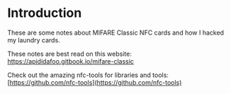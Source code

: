 # Introduction

These are some notes about MIFARE Classic NFC cards and how I hacked my laundry cards.

These notes are best read on this website: https://apididafoo.gitbook.io/mifare-classic

Check out the amazing nfc-tools for libraries and tools: [https://github.com/nfc-tools](https://github.com/nfc-tools)

